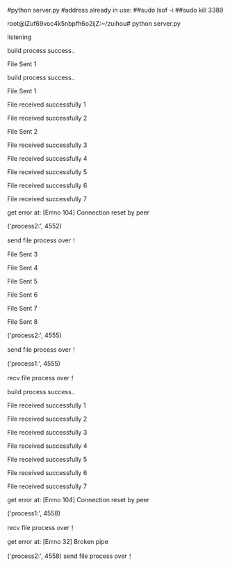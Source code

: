 #python server.py
#address already in use:
##sudo lsof -i
##sudo kill 3389

root@iZuf69voc4k5nbpfh6o2ijZ:~/zuihou# python server.py 

listening

build process success..

File Sent 1

build process success..

File Sent 1

File received successfully 1

File received successfully 2

File Sent 2

File received successfully 3

File received successfully 4

File received successfully 5

File received successfully 6

File received successfully 7

get error at: [Errno 104] Connection reset by peer

('process2:', 4552)

send file process over！

File Sent 3

File Sent 4

File Sent 5

File Sent 6

File Sent 7

File Sent 8

('process2:', 4555)

send file process over！

('process1:', 4555)

recv file process over！

build process success..

File received successfully 1

File received successfully 2

File received successfully 3

File received successfully 4

File received successfully 5

File received successfully 6

File received successfully 7

get error at: [Errno 104] Connection reset by peer

('process1:', 4558)

recv file process over！

get error at: [Errno 32] Broken pipe

('process2:', 4558)
send file process over！
